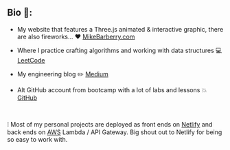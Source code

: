 ## Bio :rocket::

 - My website that features a Three.js animated & interactive graphic, there are also fireworks...  :heart:  [MikeBarberry.com](https://mikebarberry.com)

 - Where I practice crafting algorithms and working with data structures  :computer:  [LeetCode](https://leetcode.com/Mbarberry/)

 - My engineering blog  :pencil2:  [Medium](https://mikebarberry.medium.com/)

 - Alt GitHub account from bootcamp with a lot of labs and lessons  :boom:  [GitHub](https://github.com/MikeBarberry-Flatiron)

&nbsp;

:grey_exclamation: Most of my personal projects are deployed as front ends on [Netlify](https://www.netlify.com) and back ends on [AWS](https://aws.amazon.com) Lambda / API Gateway. Big shout out to Netlify for being so easy to work with.
